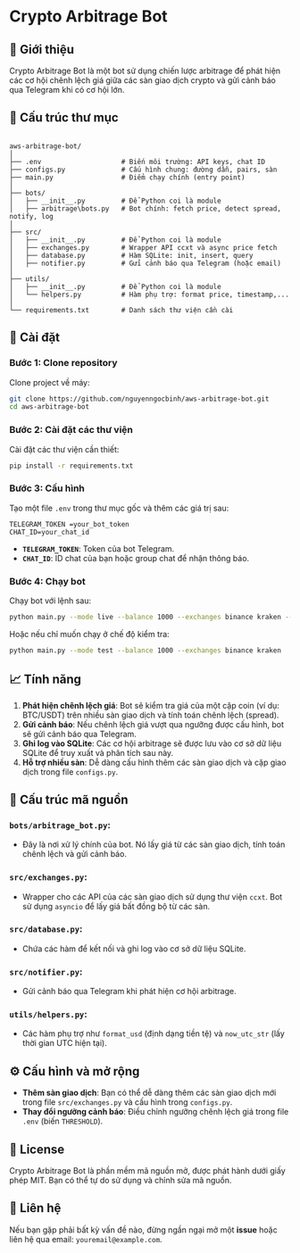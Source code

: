 
# Crypto Arbitrage Bot

## 📜 Giới thiệu
Crypto Arbitrage Bot là một bot sử dụng chiến lược arbitrage để phát hiện các cơ hội chênh lệch giá giữa các sàn giao dịch crypto và gửi cảnh báo qua Telegram khi có cơ hội lớn.

## 🔧 Cấu trúc thư mục

```

aws-arbitrage-bot/
│
├── .env                    # Biến môi trường: API keys, chat ID
├── configs.py              # Cấu hình chung: đường dẫn, pairs, sàn
├── main.py                 # Điểm chạy chính (entry point)
│
├── bots/
│   ├── __init__.py         # Để Python coi là module
│   ├── arbitrage\bots.py   # Bot chính: fetch price, detect spread, notify, log
│
├── src/
│   ├── __init__.py         # Để Python coi là module
│   ├── exchanges.py        # Wrapper API ccxt và async price fetch
│   ├── database.py         # Hàm SQLite: init, insert, query
│   ├── notifier.py         # Gửi cảnh báo qua Telegram (hoặc email)
│
├── utils/
│   ├── __init__.py         # Để Python coi là module
│   └── helpers.py          # Hàm phụ trợ: format price, timestamp,...
│
└── requirements.txt        # Danh sách thư viện cần cài

````

## 🚀 Cài đặt

### Bước 1: Clone repository

Clone project về máy:

```bash
git clone https://github.com/nguyenngocbinh/aws-arbitrage-bot.git
cd aws-arbitrage-bot
````

### Bước 2: Cài đặt các thư viện

Cài đặt các thư viện cần thiết:

```bash
pip install -r requirements.txt
```

### Bước 3: Cấu hình

Tạo một file `.env` trong thư mục gốc và thêm các giá trị sau:

```env
TELEGRAM_TOKEN =your_bot_token
CHAT_ID=your_chat_id
```

* **`TELEGRAM_TOKEN`**: Token của bot Telegram.
* **`CHAT_ID`**: ID chat của bạn hoặc group chat để nhận thông báo.

### Bước 4: Chạy bot

Chạy bot với lệnh sau:

```bash
python main.py --mode live --balance 1000 --exchanges binance kraken --symbol BTC/USDT
```

Hoặc nếu chỉ muốn chạy ở chế độ kiểm tra:

```bash
python main.py --mode test --balance 1000 --exchanges binance kraken
```

## 📈 Tính năng

1. **Phát hiện chênh lệch giá**: Bot sẽ kiểm tra giá của một cặp coin (ví dụ: BTC/USDT) trên nhiều sàn giao dịch và tính toán chênh lệch (spread).
2. **Gửi cảnh báo**: Nếu chênh lệch giá vượt qua ngưỡng được cấu hình, bot sẽ gửi cảnh báo qua Telegram.
3. **Ghi log vào SQLite**: Các cơ hội arbitrage sẽ được lưu vào cơ sở dữ liệu SQLite để truy xuất và phân tích sau này.
4. **Hỗ trợ nhiều sàn**: Dễ dàng cấu hình thêm các sàn giao dịch và cặp giao dịch trong file `configs.py`.

## 🔧 Cấu trúc mã nguồn

### **`bots/arbitrage_bot.py`**:

* Đây là nơi xử lý chính của bot. Nó lấy giá từ các sàn giao dịch, tính toán chênh lệch và gửi cảnh báo.

### **`src/exchanges.py`**:

* Wrapper cho các API của các sàn giao dịch sử dụng thư viện `ccxt`. Bot sử dụng `asyncio` để lấy giá bất đồng bộ từ các sàn.

### **`src/database.py`**:

* Chứa các hàm để kết nối và ghi log vào cơ sở dữ liệu SQLite.

### **`src/notifier.py`**:

* Gửi cảnh báo qua Telegram khi phát hiện cơ hội arbitrage.

### **`utils/helpers.py`**:

* Các hàm phụ trợ như `format_usd` (định dạng tiền tệ) và `now_utc_str` (lấy thời gian UTC hiện tại).

## ⚙️ Cấu hình và mở rộng

* **Thêm sàn giao dịch**: Bạn có thể dễ dàng thêm các sàn giao dịch mới trong file `src/exchanges.py` và cấu hình trong `configs.py`.
* **Thay đổi ngưỡng cảnh báo**: Điều chỉnh ngưỡng chênh lệch giá trong file `.env` (biến `THRESHOLD`).

## 📜 License

Crypto Arbitrage Bot là phần mềm mã nguồn mở, được phát hành dưới giấy phép MIT. Bạn có thể tự do sử dụng và chỉnh sửa mã nguồn.

## 🤝 Liên hệ

Nếu bạn gặp phải bất kỳ vấn đề nào, đừng ngần ngại mở một **issue** hoặc liên hệ qua email: `youremail@example.com`.
